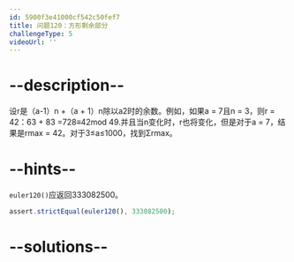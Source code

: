 ```yaml
---
id: 5900f3e41000cf542c50fef7
title: 问题120：方形剩余部分
challengeType: 5
videoUrl: ''
---
```


# --description--

设r是（a-1）n +（a + 1）n除以a2时的余数。例如，如果a = 7且n = 3，则r = 42：63 + 83 =728≡42mod 49.并且当n变化时，r也将变化，但是对于a = 7，结果是rmax = 42。对于3≤a≤1000，找到Σrmax。

# --hints--

`euler120()`应返回333082500。

```js
assert.strictEqual(euler120(), 333082500);
```

# --solutions--

